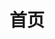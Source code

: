 ---
home: true
layout: BlogHome
icon: home
title: 首页
heroImage: /logo.svg
heroText: Alan Nandy
tagline: All is well.
heroFullScreen: true
projects:
  - icon: project
    name: 玩机技巧
    desc: 搞机技巧分享
    link: https://mp.weixin.qq.com/mp/appmsgalbum?__biz=Mzg5MDg3NzYwNg==&action=getalbum&album_id=2686321010140561411#wechat_redirect

  - icon: project
    name: 应用集
    desc: 应用精简版、破解版分享
    link: /帖子/应用集

  - icon: project
    name: 手机美化
    desc: 主题包、小组件分享
    link: https://mp.weixin.qq.com/mp/appmsgalbum?__biz=Mzg5MDg3NzYwNg==&action=getalbum&album_id=2681301578011951105#wechat_redirect

    icon: project
    name: 手机壁纸
    desc: 壁纸合集分享
    link: https://mp.weixin.qq.com/mp/appmsgalbum?__biz=Mzg5MDg3NzYwNg==&action=getalbum&album_id=2681301578011951105#wechat_redirect

  - icon: project
    name: 好物安利
    desc: 好物、红包分享
    link: /帖子/好物安利

  - icon: project
    name: 玄学卜筮
    desc: 玄学占卜的方法与工具集
    link: https://mp.weixin.qq.com/s?__biz=Mzg5MDg3NzYwNg==&mid=2247483774&idx=1&sn=c18a121f3a787dec0404aae8f6e29032&chksm=cfd4a2b7f8a32ba1dbfebd25adc705fa0424f1aa6685d3ba24e611296ed484da011ff48c8fbf#rd

  - icon: project
    name: 解忧工具铺
    desc: 放松身心的方法与工具集
    link: https://mp.weixin.qq.com/s?__biz=Mzg5MDg3NzYwNg==&mid=2247483999&idx=1&sn=9eabf83368f7d109ae835dda62f80e48&chksm=cfd4a196f8a3288097918fa5bade93cdd9d57f79ee799e577c6691af0efc070a7c467d5984e3#rd

  # - icon: project
  #   name: custom item
  #   desc: Detailed description of this custom item
  #   link: https://link.to.your.project

footer: 欢迎通过公众号或小程序反馈更多产品建议。
---